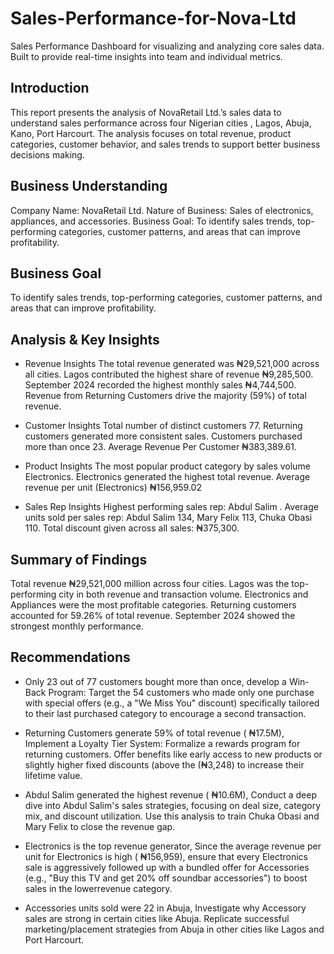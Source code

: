 # Sales-Performance-for-Nova-Ltd
Sales Performance Dashboard for visualizing and analyzing core sales data. Built to provide real-time insights into team and individual metrics.

## Introduction
This report presents the analysis of NovaRetail Ltd.’s sales data to understand sales
performance across four Nigerian cities , Lagos, Abuja, Kano, Port Harcourt.
The analysis focuses on total revenue, product categories, customer behavior, and
sales trends to support better business decisions making.

## Business Understanding
Company Name: NovaRetail Ltd.
Nature of Business: Sales of electronics, appliances, and accessories.
Business Goal:
To identify sales trends, top-performing categories, customer patterns, and areas
that can improve profitability.

## Business Goal
To identify sales trends, top-performing categories, customer patterns, and areas
that can improve profitability.

## Analysis & Key Insights
* Revenue Insights
The total revenue generated was ₦29,521,000 across all cities. Lagos contributed
the highest share of revenue ₦9,285,500. September 2024 recorded the highest
monthly sales ₦4,744,500. Revenue from Returning Customers drive the majority
(59%) of total revenue.

* Customer Insights
Total number of distinct customers 77. Returning customers generated more
consistent sales. Customers purchased more than once 23. Average Revenue Per
Customer ₦383,389.61.

* Product Insights
The most popular product category by sales volume Electronics. Electronics
generated the highest total revenue. Average revenue per unit (Electronics)
₦156,959.02
* Sales Rep Insights
  Highest performing sales rep: Abdul Salim . Average units sold per sales rep: Abdul
Salim 134, Mary Felix 113, Chuka Obasi 110. Total discount given across all sales:
₦375,300.

## Summary of Findings
Total revenue ₦29,521,000 million across four cities. Lagos was the top-performing
city in both revenue and transaction volume. Electronics and Appliances were the
most profitable categories. Returning customers accounted for 59.26% of total
revenue. September 2024 showed the strongest monthly performance.

## Recommendations
* Only 23 out of 77 customers bought more than once, develop a Win-Back
Program: Target the 54 customers who made only one purchase with special
offers (e.g., a "We Miss You" discount) specifically tailored to their last
purchased category to encourage a second transaction.

* Returning Customers generate 59% of total revenue ( ₦17.5M), Implement a
Loyalty Tier System: Formalize a rewards program for returning customers.
Offer benefits like early access to new products or slightly higher fixed
discounts (above the (₦3,248) to increase their lifetime value.

* Abdul Salim generated the highest revenue ( ₦10.6M), Conduct a deep dive
into Abdul Salim's sales strategies, focusing on deal size, category mix, and
discount utilization. Use this analysis to train Chuka Obasi and Mary Felix to
close the revenue gap.

* Electronics is the top revenue generator, Since the average revenue per unit
for Electronics is high ( ₦156,959), ensure that every Electronics sale is
aggressively followed up with a bundled offer for Accessories (e.g., "Buy this
TV and get 20% off soundbar accessories") to boost sales in the lowerrevenue category.

* Accessories units sold were 22 in Abuja, Investigate why Accessory sales are
strong in certain cities like Abuja. Replicate successful marketing/placement
strategies from Abuja in other cities like Lagos and Port Harcourt.
